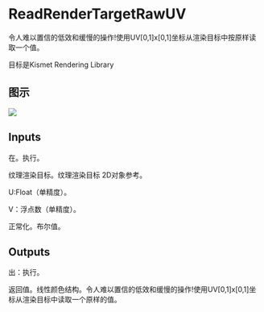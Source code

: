 # ReadRenderTargetRawUV

令人难以置信的低效和缓慢的操作!使用UV[0,1]x[0,1]坐标从渲染目标中按原样读取一个值。

目标是Kismet Rendering Library

## 图示

![]($-20221218-20384547.png)

## Inputs

在。执行。

纹理渲染目标。纹理渲染目标 2D对象参考。

U:Float（单精度）。

V：浮点数（单精度）。

正常化。布尔值。  

## Outputs

出：执行。

返回值。线性颜色结构。令人难以置信的低效和缓慢的操作!使用UV[0,1]x[0,1]坐标从渲染目标中读取一个原样的值。
